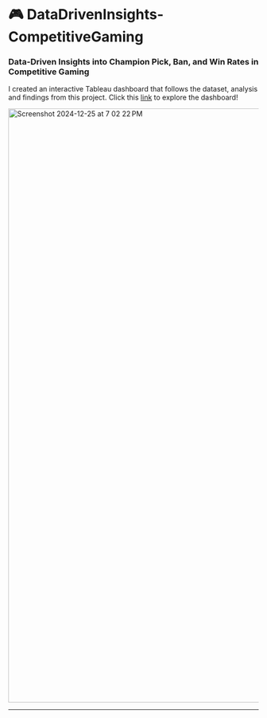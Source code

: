 # 🎮 DataDrivenInsights-CompetitiveGaming
### Data-Driven Insights into Champion Pick, Ban, and Win Rates in Competitive Gaming

I created an interactive Tableau dashboard that follows the dataset, analysis and findings from this project. Click this [link](https://public.tableau.com/views/LeagueData_17339924159450/Dashboard1?:language=en-US&:sid=&:redirect=auth&:display_count=n&:origin=viz_share_link) to explore the dashboard!

<img width="1194" alt="Screenshot 2024-12-25 at 7 02 22 PM" src="https://github.com/user-attachments/assets/4984c7c6-9e2f-4eda-99d2-55d56294ad0f" />

***
